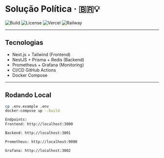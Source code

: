 # Solução Política · 🇧🇷💡

![Build](https://img.shields.io/github/actions/workflow/status/thiagorodriguespantojas/solucao-politica/deploy-backend.yml)
![License](https://img.shields.io/badge/license-MIT-blue.svg)
![Vercel](https://img.shields.io/badge/Frontend-Vercel-black?logo=vercel)
![Railway](https://img.shields.io/badge/Backend-Railway-purple?logo=railway)

---

## Tecnologias

- Next.js + Tailwind (Frontend)
- NestJS + Prisma + Redis (Backend)
- Prometheus + Grafana (Monitoring)
- CI/CD GitHub Actions
- Docker Compose

---

## Rodando Local

```bash
cp .env.example .env
docker-compose up --build

Endpoints:
Frontend: http://localhost:3000

Backend: http://localhost:3001

Prometheus: http://localhost:9090

Grafana: http://localhost:3002
```
